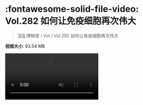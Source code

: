 # :fontawesome-solid-file-video: Vol.282 如何让免疫细胞再次伟大

> 混乱博物馆 / Vol / Vol.282 如何让免疫细胞再次伟大

**视频大小**: 93.54 MB

<div class="video"><video src="https://file.hsyhx.top/archive/282.mp4" controls preload>🤔 您的浏览器不支持 video 标签</video></div>